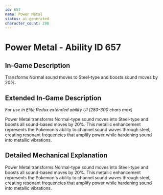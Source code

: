 ```yaml
---
id: 657
name: Power Metal
status: ai-generated
character_count: 298
---
```


# Power Metal - Ability ID 657

## In-Game Description
Transforms Normal sound moves to Steel-type and boosts sound moves by 20%.

## Extended In-Game Description
*For use in Elite Redux extended ability UI (280-300 chars max)*

Power Metal transforms Normal-type sound moves into Steel-type and boosts all sound-based moves by 20%. This metallic enhancement represents the Pokemon's ability to channel sound waves through steel, creating resonant frequencies that amplify power while hardening sound into metallic vibrations.

## Detailed Mechanical Explanation

Power Metal transforms Normal-type sound moves into Steel-type and boosts all sound-based moves by 20%. This metallic enhancement represents the Pokemon's ability to channel sound waves through steel, creating resonant frequencies that amplify power while hardening sound into metallic vibrations.